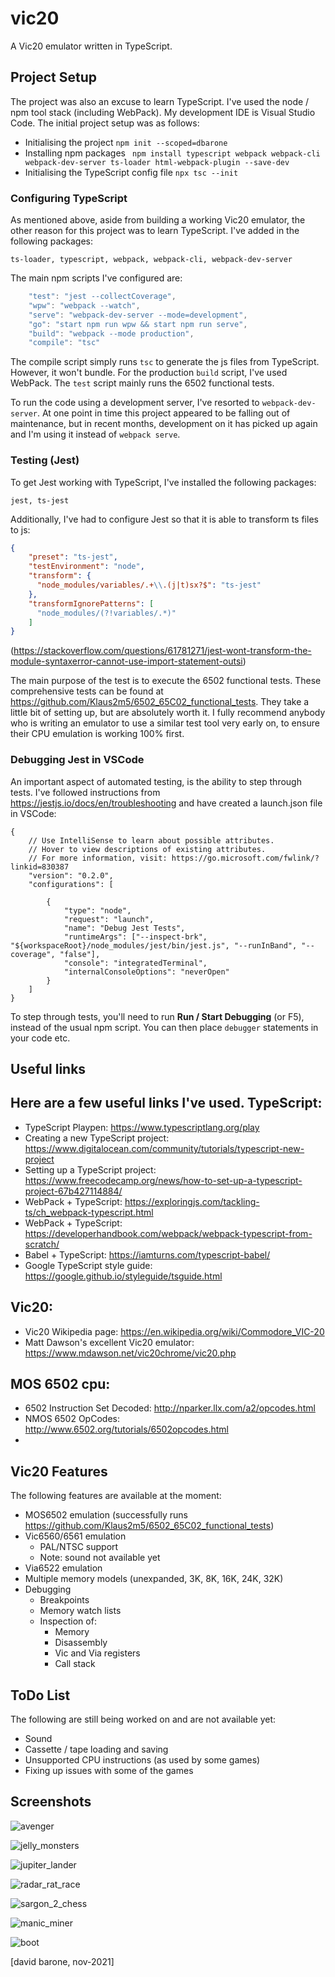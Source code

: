 # vic20
A Vic20 emulator written in TypeScript.

## Project Setup

The project was also an excuse to learn TypeScript. I've used the node / npm tool stack (including WebPack). My development IDE is Visual Studio Code. The initial project setup was as follows:

- Initialising the project
``` npm init --scoped=dbarone ```
- Installing npm packages
``` npm install typescript webpack webpack-cli webpack-dev-server ts-loader html-webpack-plugin --save-dev```
- Initialising the TypeScript config file
``` npx tsc --init ```

### Configuring TypeScript

As mentioned above, aside from building a working Vic20 emulator, the other reason for this project was to learn TypeScript. I've added in the following packages:

```
ts-loader, typescript, webpack, webpack-cli, webpack-dev-server
```

The main npm scripts I've configured are:
``` js
    "test": "jest --collectCoverage",
    "wpw": "webpack --watch",
    "serve": "webpack-dev-server --mode=development",
    "go": "start npm run wpw && start npm run serve",
    "build": "webpack --mode production",
    "compile": "tsc"
```

The compile script simply runs `tsc` to generate the js files from TypeScript. However, it won't bundle. For the production `build` script, I've used WebPack. The `test` script mainly runs the 6502 functional tests.

To run the code using a development server, I've resorted to `webpack-dev-server`. At one point in time this project appeared to be falling out of maintenance, but in recent months, development on it has picked up again and I'm using it instead of `webpack serve`.

### Testing (Jest)

To get Jest working with TypeScript, I've installed the following packages:

```
jest, ts-jest
```

Additionally, I've had to configure Jest so that it is able to transform ts files to js:

``` json
{
    "preset": "ts-jest",
    "testEnvironment": "node",
    "transform": {
      "node_modules/variables/.+\\.(j|t)sx?$": "ts-jest"
    },
    "transformIgnorePatterns": [
      "node_modules/(?!variables/.*)"
    ]
}
```

(https://stackoverflow.com/questions/61781271/jest-wont-transform-the-module-syntaxerror-cannot-use-import-statement-outsi)

The main purpose of the test is to execute the 6502 functional tests. These comprehensive tests can be found at https://github.com/Klaus2m5/6502_65C02_functional_tests. They take a little bit of setting up, but are absolutely worth it. I fully recommend anybody who is writing an emulator to use a similar test tool very early on, to ensure their CPU emulation is working 100% first.

### Debugging Jest in VSCode

An important aspect of automated testing, is the ability to step through tests. I've followed instructions from https://jestjs.io/docs/en/troubleshooting and have created a launch.json file in VSCode:

```
{
    // Use IntelliSense to learn about possible attributes.
    // Hover to view descriptions of existing attributes.
    // For more information, visit: https://go.microsoft.com/fwlink/?linkid=830387
    "version": "0.2.0",
    "configurations": [

        {
            "type": "node",
            "request": "launch",
            "name": "Debug Jest Tests",
            "runtimeArgs": ["--inspect-brk", "${workspaceRoot}/node_modules/jest/bin/jest.js", "--runInBand", "--coverage", "false"],
            "console": "integratedTerminal",
            "internalConsoleOptions": "neverOpen"            
        }
    ]
}
```
To step through tests, you'll need to run **Run / Start Debugging** (or F5), instead of the usual npm script. You can then place `debugger` statements in your code etc.

## Useful links

Here are a few useful links I've used.
TypeScript:
-----------
- TypeScript Playpen: https://www.typescriptlang.org/play
- Creating a new TypeScript project: https://www.digitalocean.com/community/tutorials/typescript-new-project
- Setting up a TypeScript project: https://www.freecodecamp.org/news/how-to-set-up-a-typescript-project-67b427114884/
- WebPack + TypeScript: https://exploringjs.com/tackling-ts/ch_webpack-typescript.html
- WebPack + TypeScript: https://developerhandbook.com/webpack/webpack-typescript-from-scratch/
- Babel + TypeScript: https://iamturns.com/typescript-babel/
- Google TypeScript style guide: https://google.github.io/styleguide/tsguide.html

Vic20:
------
- Vic20 Wikipedia page: https://en.wikipedia.org/wiki/Commodore_VIC-20
- Matt Dawson's excellent Vic20 emulator: https://www.mdawson.net/vic20chrome/vic20.php

MOS 6502 cpu:
-------------
- 6502 Instruction Set Decoded: http://nparker.llx.com/a2/opcodes.html
- NMOS 6502 OpCodes: http://www.6502.org/tutorials/6502opcodes.html
- 

## Vic20 Features

The following features are available at the moment:

- MOS6502 emulation (successfully runs https://github.com/Klaus2m5/6502_65C02_functional_tests)
- Vic6560/6561 emulation
  - PAL/NTSC support
  - Note: sound not available yet
- Via6522 emulation
- Multiple memory models (unexpanded, 3K, 8K, 16K, 24K, 32K)
- Debugging
  - Breakpoints
  - Memory watch lists
  - Inspection of:
    - Memory
    - Disassembly
    - Vic and Via registers
    - Call stack

## ToDo List

The following are still being worked on and are not available yet:

- Sound
- Cassette / tape loading and saving
- Unsupported CPU instructions (as used by some games)
- Fixing up issues with some of the games

## Screenshots

![avenger](https://github.com/davidbarone/vic20/blob/main/images/avenger.png?raw=true)

![jelly_monsters](https://github.com/davidbarone/vic20/blob/main/images/jelly_monsters.png?raw=true)

![jupiter_lander](https://github.com/davidbarone/vic20/blob/main/images/jupiter_lander.png?raw=true)

![radar_rat_race](https://github.com/davidbarone/vic20/blob/main/images/radar_rat_race.png?raw=true)

![sargon_2_chess](https://github.com/davidbarone/vic20/blob/main/images/sargon_2_chess.png?raw=true)

![manic_miner](https://github.com/davidbarone/vic20/blob/main/images/manic_miner.png?raw=true)

![boot](https://github.com/davidbarone/vic20/blob/main/images/boot.png?raw=true)

[david barone, nov-2021]
